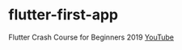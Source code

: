 # flutter-first-app

Flutter Crash Course for Beginners 2019 [YouTube](https://youtu.be/x0uinJvhNxI)
